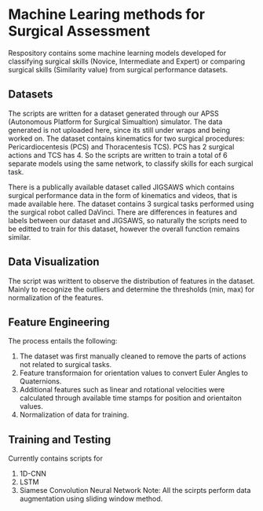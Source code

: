 # Machine Learing methods for Surgical Assessment
Respository contains some machine learning models developed for classifying surgical skills (Novice, Intermediate and Expert) or comparing surgical skills (Similarity value) from surgical performance datasets.

## Datasets
The scripts are written for a dataset generated through our APSS (Autonomous Platform for Surgical Simualtion) simulator. The data generated is not uploaded here, since its still under wraps and being worked on. The dataset contains kinematics for two surgical procedures: Pericardiocentesis (PCS) and Thoracentesis TCS). PCS has 2 surgical actions and TCS has 4. So the scripts are written to train a total of 6 separate models using the same network, to classify skills for each surgical task. 

There is a publically available dataset called JIGSAWS which contains surgical performance data in the form of kinematics and videos, that is made available here. The dataset contains 3 surgical tasks performed using the surgical robot called DaVinci. There are differences in features and labels between our dataset and JIGSAWS, so naturally the scripts need to be editted to train for this dataset, however the overall function remains similar. 

## Data Visualization
The script was writtent to observe the distribution of features in the dataset. Mainly to recognize the outliers and determine the thresholds (min, max) for normalization of the features. 

## Feature Engineering
The process entails the following:
1. The dataset was first manually cleaned to remove the parts of actions not related to surgical tasks.
2. Feature transformaion for orientation values to convert Euler Angles to Quaternions.
3. Additional features such as linear and rotational velocities were calculated through available time stamps for position and orientaiton values.
4. Normalization of data for training.

## Training and Testing
Currently contains scripts for 
1. 1D-CNN
2. LSTM
3. Siamese Convolution Neural Network
Note: All the scirpts perform data augmentation using sliding window method. 

